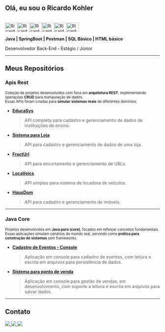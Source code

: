 ## Olá, eu sou o Ricardo Kohler  
<br><img align=center alt="Ricardo-Java" height="30" width="40" src="https://cdn.jsdelivr.net/gh/devicons/devicon@latest/icons/java/java-original.svg" /><img align=center alt="Ricardo-Spring" height="30" width="40" src="https://cdn.jsdelivr.net/gh/devicons/devicon@latest/icons/maven/maven-plain.svg" /><img align=center alt="Ricardo-Spring" height="30" width="40" src ="https://cdn.jsdelivr.net/gh/devicons/devicon@latest/icons/spring/spring-original.svg" /><img align=center alt="Ricardo-Spring" height="30" width="40" src="https://cdn.jsdelivr.net/gh/devicons/devicon@latest/icons/postgresql/postgresql-original-wordmark.svg" /><img align=center alt="Ricardo-Postman" height="30" width="40" src="https://cdn.jsdelivr.net/gh/devicons/devicon@latest/icons/postman/postman-original.svg" /><img align=center alt="Ricardo-Postman" height="30" width="40" src="https://cdn.jsdelivr.net/gh/devicons/devicon@latest/icons/json/json-plain.svg" />

**Java | SpringBoot | Postman | SQL Básico | HTML básico**  

Desenvolvedor Back-End - Estágio / Júnior  

---

## Meus Repositórios

### Apis Rest
<small>Coleção de projetos desenvolvidos com foco em **arquitetura REST**, implementando operações **CRUD** para manipulação de dados.  
Essas APIs foram criadas para **simular sistemas reais** de diferentes domínios.</small>

- [**EducaSys**](https://github.com/Ricardokohler/EducaSys)  
  > API completa para cadastro e gerenciamento de dados de instituições de ensino.

- [**Sistema para Loja**](https://github.com/Ricardokohler/sistema-loja)  
  > API para cadastro e gerenciamento de dados de uma loja.

- [**FractUrl**](https://github.com/Ricardokohler/Fracturl---Encurtador-de-Url)  
  > API para encurtamento e gerenciamento de URLs.

- [**LocaVeics**](https://github.com/Ricardokohler/LocaVeic)  
  > API simples para sistema de locadora de veículos.

- [**HausDom**](https://github.com/Ricardokohler/HausDom---Sistema-Imobiliaria)  
  > API para cadastro e gerenciamento de imóveis.

---

### Java Core
<small>Projetos desenvolvidos em **Java puro (core)**, focados em reforçar conceitos fundamentais.  
Essas aplicações simulam cenários do mundo real, servindo como **prática para construção de sistemas** sem frameworks.</small>

- [**Cadastro de Eventos - Console**](https://github.com/Ricardokohler/CadastroEventos-Console)  
  > Aplicação em console para cadastro de eventos, com leitura e escrita em arquivos para persistência de dados.

- [**Sistema para ponto de venda**](https://github.com/Ricardokohler/Sistema-Ponto-de-Venda---Console)  
  > Aplicação em console para gestão de vendas, em desenvolvimento, com suporte a leitura e escrita em arquivos para salvar dados.

---

## Contato

<div>
  <a href="https://wa.me/5511961237444" target="_blank">
    <img src="https://img.shields.io/badge/WhatsApp-25D366?style=for-the-badge&logo=whatsapp&logoColor=white" />
  </a>
  <a href="mailto:ricardokohlermk@gmail.com" target="_blank">
    <img src="https://img.shields.io/badge/-Gmail-%23333?style=for-the-badge&logo=gmail&logoColor=white" />
  </a>
  <a href="https://www.linkedin.com/in/ricardo-bkohler" target="_blank">
    <img src="https://img.shields.io/badge/-LinkedIn-%230077B5?style=for-the-badge&logo=linkedin&logoColor=white" />
  </a>
</div>
